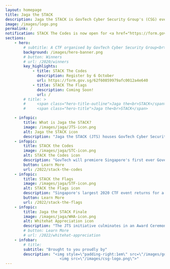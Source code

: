 ```yaml
---
layout: homepage
title: Jaga the STACK
description: Jaga the STACK is GovTech Cyber Security Group's (CSG) event banner.
image: /images/logo.png
permalink: /
notification: STACK The Codes is now open for <a href="https://form.gov.sg/62f60859979afc0012a4e640">registrations</a>! 
sections:
    - hero:
        # subtitle: A CTF organised by GovTech Cyber Security Group<br>See you in 2022 for the next STACK the Flags!<br>Check out the winners for the 2020 CTF <a href="/2020/winners">here</a>
        background: /images/hero-banner.png
        # button: Winners
        # url: /2020/winners
        key_highlights:
            - title: STACK The Codes
              description: Register by 6 October
              url: https://form.gov.sg/62f60859979afc0012a4e640
            - title: STACK The Flags 
              description: Coming Soon!
              url: /
        # title: >
        #     <span class="hero-title-outline">Jaga the<br>STACK</span>
        #     <span class="hero-title">Jaga the<br>STACK</span>

    - infopic:
        title: What is Jaga the STACK?
        image: /images/jaga/JTS-icon.png
        alt: Jaga the STACK icon
        description: "Jaga the STACK (JTS) houses GovTech Cyber Security Group's community engagement events. This year's edition of JTS features Singapore's first Government Cybersecurity Hackathon, a Capture-the-Flag event, and the Jaga-the-Stack Finale which comprises of a combined prize ceremony and networking session."
    - infopic:
        title: STACK the Codes
        image: /images/jaga/STC-icon.png
        alt: STACK the Codes icon
        description: "GovTech will premiere Singapore's first ever Government Cybersecurity Hackathon, inviting the community to provide novel solutions to current cybersecurity issues. Winning solutions will receive exciting mentorship opportunities and funding!" 
        button: Learn More
        url: /2022/stack-the-codes
    - infopic:
        title: STACK the Flags
        image: /images/jaga/STF-icon.png
        alt: STACK the Flags icon
        description: "Singapore's largest 2020 CTF event returns for a second iteration! STACK the Flags is a jeopardy style Capture-the-Flag competition where participants gain points for completing cybersecurity challenges. Partake in challenges spanning various areas of cybersecurity!" 
        button: Learn More
        url: /2022/stack-the-flags
    - infopic:
        title: Jaga the STACK Finale
        image: /images/jaga/WHA-icon.png
        alt: Whitehat Appreciation icon    
        description: "The JTS initiative culminates in an Award Ceremony to celebrate the achievements of top teams from STACK the Flags and STACK the Codes, as well as contributions of Whitehats under GovTech's <abbr title=\"Crowdsourced Vulnerability Discovery\">CVD</abbr> programme. More details will be provided soon."
        # button: Learn More
        # url: /2022/whitehat-appreciation
    - infobar:
        # title:
        subtitle: "Brought to you proudly by"
        description: "<img style=\"padding-right:1em\" src=\"/images/govtech-logo.png\">
                        <img src=\"/images/csg-logo.png\">" 
---
```

